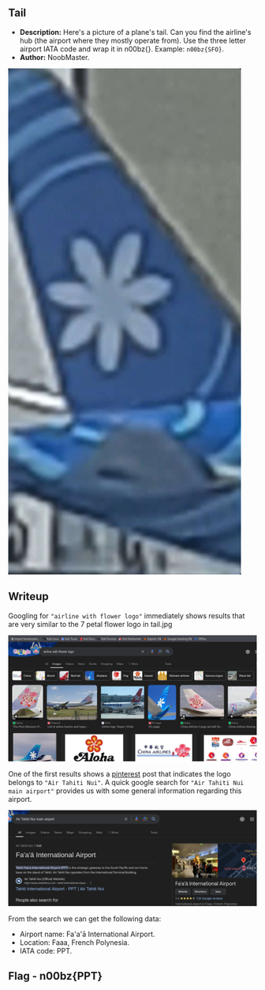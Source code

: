 ## Tail

* **Description:** Here's a picture of a plane's tail. Can you find the airline's hub (the airport where they mostly operate from). Use the three letter airport IATA code and wrap it in n00bz{}. Example: `n00bz{SFO}`. 
* **Author:** NoobMaster.

![Pasted Image1](Pasted_image_20240804162937.png) 
## Writeup

Googling for `"airline with flower logo"` immediately shows results that are very similar to the 7 petal flower logo in tail.jpg

![Pasted Image2](Pasted_image_20240804163424.png) 

One of the first results shows a [pinterest](https://co.pinterest.com/pin/150096600055453894/) post that indicates the logo belongs to `"Air Tahiti Nui"`. A quick google search for `"Air Tahiti Nui main airport"` provides us with some general information regarding this airport.

![Pasted Image3](Pasted_image_20240804163828.png) 

From the search we can get the following data:
* Airport name: Fa'a'ā International Airport.
* Location: Faaa, French Polynesia.
* IATA code: PPT.
## Flag - n00bz{PPT}